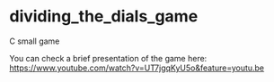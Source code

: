 # dividing_the_dials_game
C small game

You can check a brief presentation of the game here: https://www.youtube.com/watch?v=UT7jgqKyU5o&feature=youtu.be
